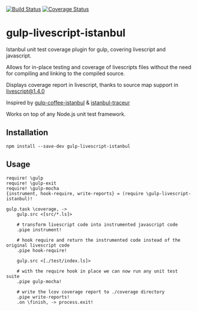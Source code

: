 [![Build Status](https://travis-ci.org/furqanZafar/gulp-livescript-istanbul.svg)](https://travis-ci.org/furqanZafar/gulp-livescript-istanbul)    [![Coverage Status](https://coveralls.io/repos/furqanZafar/gulp-livescript-istanbul/badge.svg?branch=master&service=github)](https://coveralls.io/github/furqanZafar/gulp-livescript-istanbul?branch=master)

# gulp-livescript-istanbul
Istanbul unit test coverage plugin for gulp, covering livescript and javascript.

Allows for in-place testing and coverage of livescripts files without the need for compiling and linking to the compiled source.

Displays coverage report in livescript, thanks to source map support in [livescript@1.4.0](http://livescript.net/) 

Inspired by [gulp-coffee-istanbul](https://github.com/duereg/gulp-coffee-istanbul) & [istanbul-traceur](https://github.com/meoguru/istanbul-traceur)

Works on top of any Node.js unit test framework.

## Installation

```shell
npm install --save-dev gulp-livescript-istanbul
```

## Usage

```livescript
require! \gulp
require! \gulp-exit
require! \gulp-mocha
{instrument, hook-require, write-reports} = (require \gulp-livescript-istanbul)!
 
gulp.task \coverage, ->
    gulp.src <[src/*.ls]>

    # transform livescript code into instrumented javascript code
    .pipe instrument!

    # hook require and return the instrumented code instead of the original livescript code
    .pipe hook-require!
    
    gulp.src <[./test/index.ls]>

    # with the require hook in place we can now run any unit test suite
    .pipe gulp-mocha!

    # write the lcov coverage report to ./coverage directory
    .pipe write-reports!
    .on \finish, -> process.exit!
```

